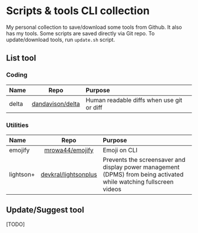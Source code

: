 # Scripts & tools CLI collection
My personal collection to save/download some tools from Github.
It also has my tools.
Some scripts are saved directly via Git repo.
To update/download tools,  run `update.sh` script.

## List tool

### Coding
| Name | Repo | Purpose |
|:-----|:----:|:--------|
|delta|[dandavison/delta](https://github.com/dandavison/delta)|Human readable diffs when use git or diff|

### Utilities
| Name | Repo | Purpose |
|:-----|:----:|:--------|
|emojify|[mrowa44/emojify](https://github.com/mrowa44/emojify)|Emoji on CLI|
|lightson+|[devkral/lightsonplus](https://github.com/devkral/lightsonplus)|Prevents the screensaver and display power management (DPMS) from being activated while watching fullscreen videos|

## Update/Suggest tool
[TODO] 
